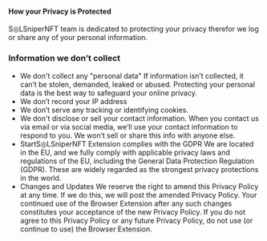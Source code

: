 <h4>How your Privacy is Protected</h4>
<p>S◎LSniperNFT team is dedicated to protecting your privacy therefor we log or share any of your personal information. </p>
<h3>Information we don’t collect</h3>
<ul>
<li>We don't collect any "personal data"
    If information isn’t collected, it can’t be stolen, demanded, leaked or abused. Protecting your personal data is the best way to safeguard your online privacy.
</li>
<li>We don’t record your IP address</li>
<li>We don’t serve any tracking or identifying cookies.</li>
<li>We don't disclose or sell your contact information.
    When you contact us via email or via social media, we’ll use your contact information to respond to you. We won’t sell or share this info with anyone else.</li>
<li>StartS◎LSniperNFT Extension complies with the GDPR
    We are located in the EU, and we fully comply with applicable privacy laws and regulations of the EU, including the General Data Protection Regulation (GDPR). These are widely regarded as the strongest privacy protections in the world.</li>
<li>Changes and Updates
    We reserve the right to amend this Privacy Policy at any time. If we do this, we will post the amended Privacy Policy. Your continued use of the Browser Extension after any such changes constitutes your acceptance of the new Privacy Policy. If you do not agree to this Privacy Policy or any future Privacy Policy, do not use (or continue to use) the Browser Extension.
</li>
</ul>
